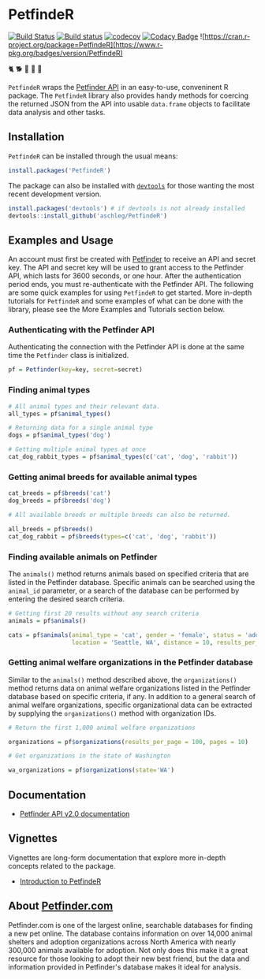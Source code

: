 # PetfindeR

[![Build Status](https://travis-ci.org/aschleg/PetfindeR.svg?branch=master)](https://travis-ci.org/aschleg/PetfindeR)
[![Build status](https://ci.appveyor.com/api/projects/status/78048x1q7086r0dl?svg=true)](https://ci.appveyor.com/project/aschleg/petfinder)
[![codecov](https://codecov.io/gh/aschleg/PetfindeR/branch/master/graph/badge.svg)](https://codecov.io/gh/aschleg/PetfindeR)
[![Codacy Badge](https://api.codacy.com/project/badge/Grade/5424a91e87e042b083707a568e890c33)](https://www.codacy.com/manual/aschleg/PetfindeR?utm_source=github.com&amp;utm_medium=referral&amp;utm_content=aschleg/PetfindeR&amp;utm_campaign=Badge_Grade)
![https://cran.r-project.org/package=PetfindeR](https://www.r-pkg.org/badges/version/PetfindeR)

:cat2: :dog2: :rooster: :rabbit2: :racehorse:

`PetfindeR` wraps the [Petfinder API](https://www.petfinder.com/developers/api-docs) in an easy-to-use, conveninent R package. The `PetfindeR` library also provides handy methods for coercing the returned JSON from the API into usable `data.frame` objects to facilitate data analysis and other tasks. 

## Installation

`PetfindeR` can be installed through the usual means:

~~~ r
install.packages('PetfindeR')
~~~

The package can also be installed with [`devtools`](https://cran.r-project.org/package=devtools) for those wanting the most recent development version.

~~~ r
install.packages('devtools') # if devtools is not already installed
devtools::install_github('aschleg/PetfindeR')
~~~

## Examples and Usage

An account must first be created with [Petfinder](https://www.petfinder.com/developers/) to receive an API and secret key. The API and secret key will be used to grant access to the Petfinder API, which lasts for 3600 seconds, or one hour. After the authentication period ends, you must re-authenticate with the Petfinder API. The following are some quick examples for using `PetfindeR` to get started. More in-depth tutorials for `PetfindeR` and some examples of what can be done with the library, please see the More Examples and Tutorials section below.

### Authenticating with the Petfinder API

Authenticating the connection with the Petfinder API is done at the same time the `Petfinder` class is initialized.

~~~ r
pf = Petfinder(key=key, secret=secret)
~~~

### Finding animal types

~~~ r
# All animal types and their relevant data.
all_types = pf$animal_types()

# Returning data for a single animal type
dogs = pf$animal_types('dog')

# Getting multiple animal types at once
cat_dog_rabbit_types = pf$animal_types(c('cat', 'dog', 'rabbit'))
~~~

### Getting animal breeds for available animal types

~~~ r
cat_breeds = pf$breeds('cat')
dog_breeds = pf$breeds('dog')

# All available breeds or multiple breeds can also be returned.

all_breeds = pf$breeds()
cat_dog_rabbit = pf$breeds(types=c('cat', 'dog', 'rabbit'))
~~~

### Finding available animals on Petfinder

The `animals()` method returns animals based on specified criteria that are listed in the Petfinder database. Specific 
animals can be searched using the `animal_id` parameter, or a search of the database can be performed by entering 
the desired search criteria.

~~~ r
# Getting first 20 results without any search criteria
animals = pf$animals()

cats = pf$animals(animal_type = 'cat', gender = 'female', status = 'adoptable', 
                  location = 'Seattle, WA', distance = 10, results_per_page = 50, pages = 2)
~~~

### Getting animal welfare organizations in the Petfinder database 

Similar to the `animals()` method described above, the `organizations()` method returns data on animal welfare 
organizations listed in the Petfinder database based on specific criteria, if any. In addition to a general search 
of animal welfare organizations, specific organizational data can be extracted by supplying the `organizations()` 
method with organization IDs.

~~~ r
# Return the first 1,000 animal welfare organizations

organizations = pf$organizations(results_per_page = 100, pages = 10)

# Get organizations in the state of Washington

wa_organizations = pf$organizations(state='WA')
~~~

## Documentation

* [Petfinder API v2.0 documentation](https://www.petfinder.com/developers/v2/docs/)

## Vignettes

Vignettes are long-form documentation that explore more in-depth concepts related to the package. 

* [Introduction to PetfindeR](https://cran.r-project.org/web/packages/PetfindeR/vignettes/Introduction_to_PetfindeR.html)

## About [Petfinder.com](https://www.petfinder.com)

Petfinder.com is one of the largest online, searchable databases for finding a new pet online. The database contains information on over 14,000 animal shelters and adoption organizations across North America with nearly 300,000 animals available for adoption. Not only does this make it a great resource for those looking to adopt their new best friend, but the data and information provided in Petfinder's database makes it ideal for analysis. 